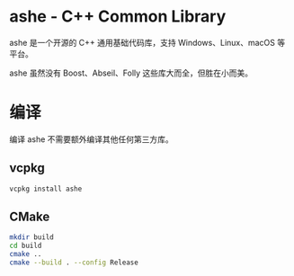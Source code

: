 # ashe - C++ Common Library
ashe 是一个开源的 C++ 通用基础代码库，支持 Windows、Linux、macOS 等平台。

ashe 虽然没有 Boost、Abseil、Folly 这些库大而全，但胜在小而美。

# 编译
编译 ashe 不需要额外编译其他任何第三方库。

## vcpkg
```bash
vcpkg install ashe
```

## CMake
```bash
mkdir build
cd build
cmake ..
cmake --build . --config Release
```
